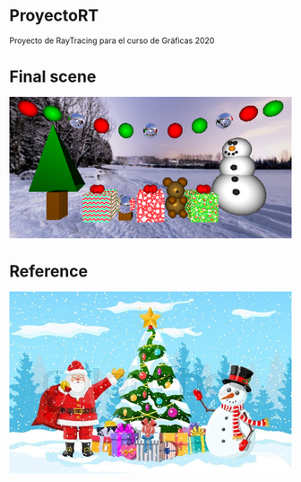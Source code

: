 # ProyectoRT
Proyecto de RayTracing para el curso de Gráficas 2020
# Final scene

![](output.bmp)

# Reference

![](referencia.jpg)
